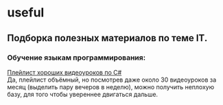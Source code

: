 # useful
## Подборка полезных материалов по теме IT.

### Обучение языкам программирования:
[Плейлист хороших видеоуроков по C#](https://www.youtube.com/playlist?list=PLQOaTSbfxUtD6kMmAYc8Fooqya3pjLs1N)
<br> Да, плейлист объёмный, но посмотрев даже около 30 видеоуроков за месяц (выделить пару вечеров в неделю), можно получить неплохую базу, для того чтобы увереннее двигаться дальше.
